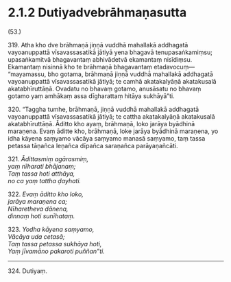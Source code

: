 

# 2.1.2 Dutiyadvebrāhmaṇasutta




(53.)

319\. Atha kho dve brāhmaṇā jiṇṇā vuddhā mahallakā addhagatā vayoanuppattā vīsavassasatikā jātiyā yena bhagavā tenupasaṅkamiṃsu; upasaṅkamitvā bhagavantaṃ abhivādetvā ekamantaṃ nisīdiṃsu. Ekamantaṃ nisinnā kho te brāhmaṇā bhagavantaṃ etadavocuṃ—  “mayamassu, bho gotama, brāhmaṇā jiṇṇā vuddhā mahallakā addhagatā vayoanuppattā vīsavassasatikā jātiyā; te camhā akatakalyāṇā akatakusalā akatabhīruttāṇā. Ovadatu no bhavaṃ gotamo, anusāsatu no bhavaṃ gotamo yaṃ amhākaṃ assa dīgharattaṃ hitāya sukhāyā”ti.

320\. “Taggha tumhe, brāhmaṇā, jiṇṇā vuddhā mahallakā addhagatā vayoanuppattā vīsavassasatikā jātiyā; te cattha akatakalyāṇā akatakusalā akatabhīruttāṇā. Āditto kho ayaṃ, brāhmaṇā, loko jarāya byādhinā maraṇena. Evaṃ āditte kho, brāhmaṇā, loke jarāya byādhinā maraṇena, yo idha kāyena saṃyamo vācāya saṃyamo manasā saṃyamo, taṃ tassa petassa tāṇañca leṇañca dīpañca saraṇañca parāyaṇañcāti.

321\. _Ādittasmiṃ agārasmiṃ,_  
_yaṃ nīharati bhājanaṃ;_  
_Taṃ tassa hoti atthāya,_  
_no ca yaṃ tattha ḍayhati._  


322\. _Evaṃ āditto kho loko,_  
_jarāya maraṇena ca;_  
_Nīharetheva dānena,_  
_dinnaṃ hoti sunīhataṃ._  


323\. _Yodha kāyena saṃyamo,_  
_Vācāya uda cetasā;_  
_Taṃ tassa petassa sukhāya hoti,_  
_Yaṃ jīvamāno pakaroti puññan”ti._  


---

324\. Dutiyaṃ.





